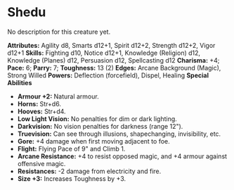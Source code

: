 # Shedu

No description for this creature yet.

**Attributes:** Agility d8, Smarts d12+1, Spirit d12+2, Strength d12+2,
Vigor d12+1
**Skills:** Fighting d10, Notice d12+1, Knowledge (Religion) d12,
Knowledge (Planes) d12, Persuasion d12, Spellcasting d12
**Charisma:** +4; **Pace:** 6; **Parry:** 7; **Toughness:** 13 (2)
**Edges:** Arcane Background (Magic), Strong Willed
**Powers:** Deflection (forcefield), Dispel, Healing
**Special Abilities**

- **Armour +2:** Natural armour.
- **Horns:** Str+d6.
- **Hooves:** Str+d4.
- **Low Light Vision:** No penalties for dim or dark lighting.
- **Darkvision:** No vision penalties for darkness (range 12").
- **Truevision:** Can see through illusions, shapechanging,
invisibility, etc.
- **Gore:** +4 damage when first moving adjacent to foe.
- **Flight:** Flying Pace of 9" and Climb 1.
- **Arcane Resistance:** +4 to resist opposed magic, and +4 armour
against offensive magic.
- **Resistances:** -2 damage from electricity and fire.
- **Size +3:** Increases Toughness by +3.
